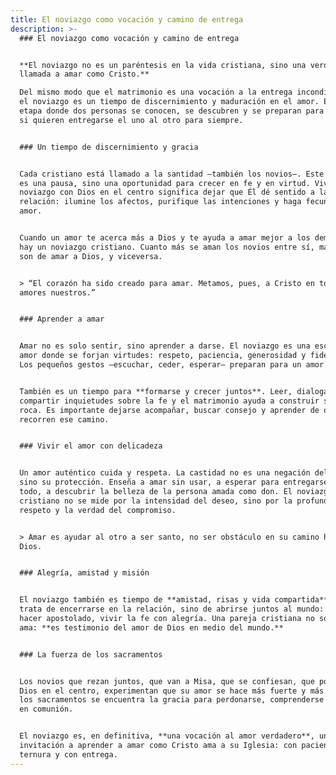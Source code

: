 ```yaml
---
title: El noviazgo como vocación y camino de entrega
description: >-
  ### El noviazgo como vocación y camino de entrega


  **El noviazgo no es un paréntesis en la vida cristiana, sino una verdadera
  llamada a amar como Cristo.**  

  Del mismo modo que el matrimonio es una vocación a la entrega incondicional,
  el noviazgo es un tiempo de discernimiento y maduración en el amor. Es la
  etapa donde dos personas se conocen, se descubren y se preparan para decidir
  si quieren entregarse el uno al otro para siempre.


  ### Un tiempo de discernimiento y gracia


  Cada cristiano está llamado a la santidad —también los novios—. Este tiempo no
  es una pausa, sino una oportunidad para crecer en fe y en virtud. Vivir el
  noviazgo con Dios en el centro significa dejar que Él dé sentido a la
  relación: ilumine los afectos, purifique las intenciones y haga fecundo el
  amor.


  Cuando un amor te acerca más a Dios y te ayuda a amar mejor a los demás, ahí
  hay un noviazgo cristiano. Cuanto más se aman los novios entre sí, más capaces
  son de amar a Dios, y viceversa.


  > “El corazón ha sido creado para amar. Metamos, pues, a Cristo en todos los
  amores nuestros.”  


  ### Aprender a amar


  Amar no es solo sentir, sino aprender a darse. El noviazgo es una escuela de
  amor donde se forjan virtudes: respeto, paciencia, generosidad y fidelidad.
  Los pequeños gestos —escuchar, ceder, esperar— preparan para un amor que dura.


  También es un tiempo para **formarse y crecer juntos**. Leer, dialogar,
  compartir inquietudes sobre la fe y el matrimonio ayuda a construir sobre
  roca. Es importante dejarse acompañar, buscar consejo y aprender de quienes ya
  recorren ese camino.


  ### Vivir el amor con delicadeza


  Un amor auténtico cuida y respeta. La castidad no es una negación del amor,
  sino su protección. Enseña a amar sin usar, a esperar para entregarse del
  todo, a descubrir la belleza de la persona amada como don. El noviazgo
  cristiano no se mide por la intensidad del deseo, sino por la profundidad del
  respeto y la verdad del compromiso.


  > Amar es ayudar al otro a ser santo, no ser obstáculo en su camino hacia
  Dios.


  ### Alegría, amistad y misión


  El noviazgo también es tiempo de **amistad, risas y vida compartida**. No se
  trata de encerrarse en la relación, sino de abrirse juntos al mundo: servir,
  hacer apostolado, vivir la fe con alegría. Una pareja cristiana no solo se
  ama: **es testimonio del amor de Dios en medio del mundo.**


  ### La fuerza de los sacramentos


  Los novios que rezan juntos, que van a Misa, que se confiesan, que ponen a
  Dios en el centro, experimentan que su amor se hace más fuerte y más libre. En
  los sacramentos se encuentra la gracia para perdonarse, comprenderse y crecer
  en comunión.


  El noviazgo es, en definitiva, **una vocación al amor verdadero**, una
  invitación a aprender a amar como Cristo ama a su Iglesia: con paciencia, con
  ternura y con entrega.
---
```


